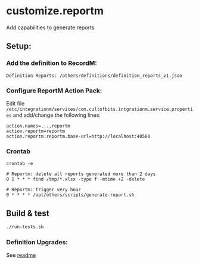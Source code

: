 # customize.reportm

Add capabilities to generate reports

## Setup:

### Add the definition to RecordM:

```text
Definition Reports: /others/definitions/definition_reports_v1.json
```

### Configure ReportM Action Pack:

Edit file `/etc/integrationm/services/com.cultofbits.intgrationm.service.properties` and add/change the following lines: 
```text
action.names=...,reportm
action.reportm=reportm
action.reportm.reportm.base-url=http://localhost:40580
```

### Crontab

```shell
crontab -e

# Reportm: delete all reports generated more than 2 days
0 1 * * * find /tmp/*.xlsx -type f -mtime +2 -delete

# Reportm: trigger very hour
0 * * * * /opt/others/scripts/generate-report.sh

```

## Build & test

```bash
./run-tests.sh
```

### Definition Upgrades:

See [readme](./others/customize.reportm/README.MD)
